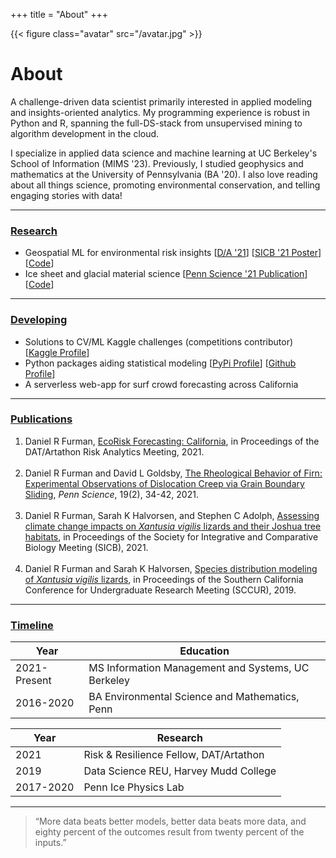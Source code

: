 +++
title = "About"
+++

{{< figure class="avatar" src="/avatar.jpg" >}}

# About

A challenge-driven data scientist primarily interested in applied modeling and insights-oriented analytics. My programming experience is robust in Python and R, spanning the full-DS-stack from unsupervised mining to algorithm development in the cloud. 

I specialize in applied data science and machine learning at UC Berkeley's School of Information (MIMS '23). Previously, I studied geophysics and mathematics at the University of Pennsylvania (BA '20). I also love reading about all things science, promoting environmental conservation, and telling engaging stories with data!

---

### <ins>Research</ins>

- Geospatial ML for environmental risk insights [[D/A '21](https://datartathon.com/projects/2021-daniel-ecorisk-california)] [[SICB '21 Poster](https://daniel-furman.github.io//research-outputs/SICB-poster-final.jpg)] [[Code](https://github.com/daniel-furman/PySDMs)]
- Ice sheet and glacial material science [[Penn Science '21 Publication](https://daniel-furman.github.io//research-outputs/Furman-and-Goldsby-2021.pdf)] [[Code](https://github.com/daniel-furman/ice-densification-research)]
---

### <ins>Developing</ins>

- Solutions to CV/ML Kaggle challenges (competitions contributor) [[Kaggle Profile](https://www.kaggle.com/dryanfurman)]
- Python packages aiding statistical modeling [[PyPi Profile](https://pypi.org/user/daniel-furman/)]  [[Github Profile](https://github.com/daniel-furman)]
- A serverless web-app for surf crowd forecasting across California

---

### <ins>Publications</ins>

1. Daniel R Furman,  [EcoRisk Forecasting: California](https://datartathon.com/projects/2021-daniel-ecorisk-california), in Proceedings of the DAT/Artathon Risk Analytics Meeting, 2021. <br><br>
2. Daniel R Furman and David L Goldsby, [The Rheological Behavior of Firn: Experimental Observations of Dislocation Creep via Grain Boundary Sliding](https://daniel-furman.github.io//research-outputs/Furman-and-Goldsby-2021.pdf), *Penn Science*, 19(2), 34-42, 2021. <br><br>
3. Daniel R Furman, Sarah K Halvorsen, and Stephen C Adolph, [Assessing climate change impacts on *Xantusia vigilis* lizards and their Joshua tree habitats](https://daniel-furman.github.io//research-outputs/SICB-poster-final.jpg), in Proceedings of the Society for Integrative and Comparative Biology Meeting (SICB), 2021. <br><br>
4. Daniel R Furman and Sarah K Halvorsen, [Species distribution modeling of *Xantusia vigilis* lizards](https://daniel-furman.github.io//research-outputs/SCCUR-2019-presentation.pdf), in Proceedings of the Southern California Conference for Undergraduate Research Meeting (SCCUR), 2019. <br>


---

### <ins>Timeline</ins>

Year | Education
-----|-------
2021-Present | MS Information Management and Systems, UC Berkeley
2016-2020 | BA Environmental Science and Mathematics, Penn

Year | Research
-----|-------
2021 | Risk & Resilience Fellow, DAT/Artathon
2019 | Data Science REU, Harvey Mudd College
2017-2020 | Penn Ice Physics Lab

---

> “More data beats better models, better data beats more data, and eighty percent of the outcomes result from twenty percent of the inputs.”
